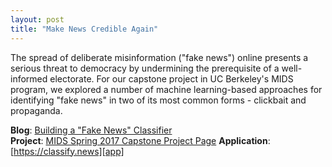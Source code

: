 ```yaml
---
layout: post
title: "Make News Credible Again"
---
```


The spread of deliberate misinformation ("fake news") online presents a serious threat to democracy by undermining the prerequisite of a well-informed electorate. For our capstone project in UC Berkeley's MIDS program, we explored a number of machine learning-based approaches for identifying "fake news" in two of its most common forms - clickbait and propaganda.

__Blog__: [Building a "Fake News" Classifier][medium]  
__Project__: [MIDS Spring 2017 Capstone Project Page][mids]
__Application__: [https://classify.news][app]

[medium]: https://medium.com/@bborlaug/building-a-fake-news-classifier-pt-1-3-7a8c3631e19e
[mids]: https://www.ischool.berkeley.edu/projects/2017/make-news-credible-again
[app]: https://makenewscredibleagain.github.io/
